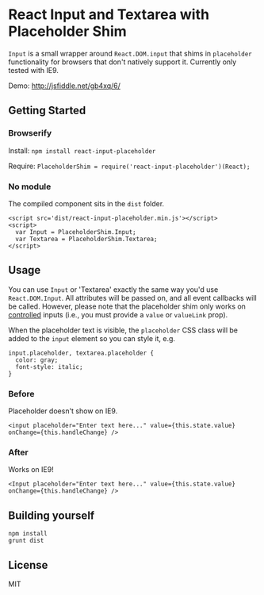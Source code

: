 React Input and Textarea with Placeholder Shim
=======================

`Input` is a small wrapper around `React.DOM.input` that shims in `placeholder` functionality for browsers that don't natively support it. Currently only tested with IE9.

Demo: http://jsfiddle.net/gb4xq/6/

## Getting Started

### Browserify

Install: `npm install react-input-placeholder`

Require: `PlaceholderShim = require('react-input-placeholder')(React);`

### No module

The compiled component sits in the `dist` folder.

```
<script src='dist/react-input-placeholder.min.js'></script>
<script>
  var Input = PlaceholderShim.Input;
  var Textarea = PlaceholderShim.Textarea;
</script>
```

## Usage

You can use `Input` or 'Textarea' exactly the same way you'd use `React.DOM.Input`. All attributes will be passed on, and all event callbacks will be called. However, please note that the placeholder shim only works on [controlled](http://facebook.github.io/react/docs/forms.html#controlled-components) inputs (i.e., you must provide a `value` or `valueLink` prop).

When the placeholder text is visible, the `placeholder` CSS class will be added to the `input` element so you can style it, e.g.
```
input.placeholder, textarea.placeholder {
  color: gray;
  font-style: italic;
}
```

### Before

Placeholder doesn't show on IE9.

```
<input placeholder="Enter text here..." value={this.state.value} onChange={this.handleChange} />
```

### After

Works on IE9!

```
<Input placeholder="Enter text here..." value={this.state.value} onChange={this.handleChange} />
```

## Building yourself

```
npm install
grunt dist
```

## License

MIT
